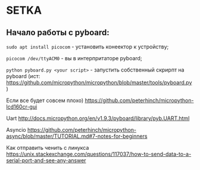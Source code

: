 # SETKA

## Начало работы с pyboard:
`sudo apt install picocom` - установить конеектор к устройству;

`picocom /dev/ttyACM0` - вы в интерпритаторе pyboard;

`python pyboard.py <your script>` - запустить собственный скрирпт на pyboard (ист: https://github.com/micropython/micropython/blob/master/tools/pyboard.py) 




Если все будет совсем плохо)
https://github.com/peterhinch/micropython-lcd160cr-gui

Uart
http://docs.micropython.org/en/v1.9.3/pyboard/library/pyb.UART.html

Asyncio
https://github.com/peterhinch/micropython-async/blob/master/TUTORIAL.md#7-notes-for-beginners

Как отправить ченить с линукса
https://unix.stackexchange.com/questions/117037/how-to-send-data-to-a-serial-port-and-see-any-answer
